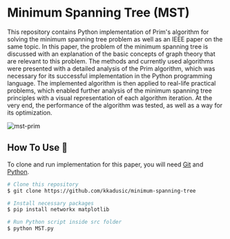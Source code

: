 # Minimum Spanning Tree (MST)

This repository contains Python implementation of Prim's algorithm for solving the minimum spanning tree problem as well as an IEEE paper on the same topic.
In this paper, the problem of the minimum spanning tree is discussed with an explanation of the basic concepts of graph theory that are relevant to this problem. The methods and currently used algorithms were presented with a detailed analysis of the Prim algorithm, which was necessary for its successful implementation in the Python programming language. The implemented algorithm is then applied to real-life practical problems, which enabled further analysis of the minimum spanning tree principles with a visual representation of each algorithm iteration. At the very end, the performance of the algorithm was tested, as well as a way for its optimization.

![mst-prim](https://user-images.githubusercontent.com/44180058/128842391-02a9a1f2-f355-46ac-9e8e-7857d79b90fb.jpeg)

## How To Use :wrench:

To clone and run implementation for this paper, you will need [Git](https://git-scm.com) and [Python](https://www.python.org/).

```bash
# Clone this repository
$ git clone https://github.com/kkadusic/minimum-spanning-tree

# Install necessary packages
$ pip install networkx matplotlib

# Run Python script inside src folder
$ python MST.py
```
